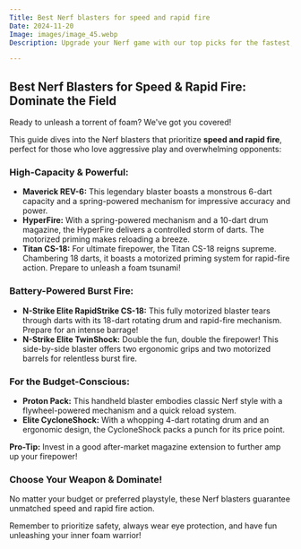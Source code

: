 ```yaml
---
Title: Best Nerf blasters for speed and rapid fire
Date: 2024-11-20
Image: images/image_45.webp
Description: Upgrade your Nerf game with our top picks for the fastest, most rapid-fire blasters on the market. Find the perfect blaster for dominating head-to-head battles and unleashing a storm of darts! 

---
```


## Best Nerf Blasters for Speed & Rapid Fire: Dominate the Field

Ready to unleash a torrent of foam?  We've got you covered!  

This guide dives into the Nerf blasters that prioritize **speed and rapid fire**, perfect for those who love aggressive play and overwhelming opponents:

### High-Capacity & Powerful:

* **Maverick REV-6:** This legendary blaster boasts a monstrous 6-dart capacity and a spring-powered mechanism for impressive accuracy and power. 
* **HyperFire:** With a spring-powered mechanism and a 10-dart drum magazine, the HyperFire delivers a controlled storm of darts. The motorized priming makes reloading a breeze.
* **Titan CS-18:** For ultimate firepower, the Titan CS-18 reigns supreme.  Chambering 18 darts, it boasts a motorized priming system for rapid-fire action.  Prepare to unleash a foam tsunami!

### Battery-Powered Burst Fire:

* **N-Strike Elite  RapidStrike CS-18:** This fully motorized blaster tears through darts with its 18-dart rotating drum and rapid-fire mechanism. Prepare for an intense barrage!
* **N-Strike Elite TwinShock:**  Double the fun, double the firepower! This side-by-side blaster offers two ergonomic grips and two motorized barrels for relentless burst fire. 

### For the Budget-Conscious:

* **Proton Pack:**  This handheld blaster embodies classic Nerf style with a flywheel-powered mechanism and a quick reload system.  
* **Elite CycloneShock:**  With a whopping 4-dart rotating drum and an ergonomic design, the CycloneShock packs a punch for its price point.

**Pro-Tip:**  Invest in a good after-market magazine extension to further amp up your firepower! 

###  Choose Your Weapon & Dominate!

No matter your budget or preferred playstyle, these Nerf blasters guarantee unmatched speed and rapid fire action.  

Remember to prioritize safety, always wear eye protection, and have fun unleashing your inner foam warrior!


 
